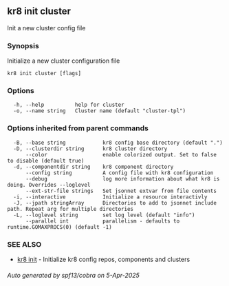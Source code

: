 ## kr8 init cluster

Init a new cluster config file

### Synopsis

Initialize a new cluster configuration file

```
kr8 init cluster [flags]
```

### Options

```
  -h, --help          help for cluster
  -o, --name string   Cluster name (default "cluster-tpl")
```

### Options inherited from parent commands

```
  -B, --base string            kr8 config base directory (default ".")
  -D, --clusterdir string      kr8 cluster directory
      --color                  enable colorized output. Set to false to disable (default true)
  -d, --componentdir string    kr8 component directory
      --config string          A config file with kr8 configuration
      --debug                  log more information about what kr8 is doing. Overrides --loglevel
      --ext-str-file strings   Set jsonnet extvar from file contents
  -i, --interactive            Initialize a resource interactivly
  -J, --jpath stringArray      Directories to add to jsonnet include path. Repeat arg for multiple directories
  -L, --loglevel string        set log level (default "info")
      --parallel int           parallelism - defaults to runtime.GOMAXPROCS(0) (default -1)
```

### SEE ALSO

* [kr8 init](kr8_init.md)	 - Initialize kr8 config repos, components and clusters

###### Auto generated by spf13/cobra on 5-Apr-2025
